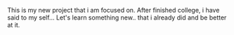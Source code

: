 This is my new project that i am focused on.
After finished college, i have said to my self... Let's learn something new.. that i already did and be better at it.
